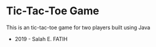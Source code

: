 # Tic-Tac-Toe Game
This is an tic-tac-toe game for two players built using Java
- 2019 - Salah E. FATIH
